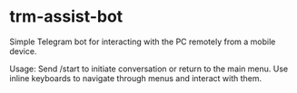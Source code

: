 # trm-assist-bot

Simple Telegram bot for interacting with the PC remotely from a mobile device.

Usage:
Send /start to initiate conversation or return to the main menu.
Use inline keyboards to navigate through menus and interact with them.
